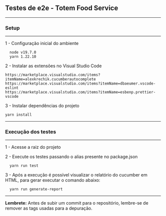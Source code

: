 ## Testes de e2e - Totem Food Service

---

### Setup

---

1 - Configuração inicial do ambiente 

```
  node v19.7.0
  yarn 1.22.10
```

2 - Instalar as extensões no Visual Studio Code

```
https://marketplace.visualstudio.com/items?itemName=alexkrechik.cucumberautocomplete
https://marketplace.visualstudio.com/items?itemName=dbaeumer.vscode-eslint
https://marketplace.visualstudio.com/items?itemName=esbenp.prettier-vscode
```

3 - Instalar dependências do projeto

```
yarn install
```

---

### Execução dos testes

---

1 - Acesse a raiz do projeto

2 - Execute os testes passando o alias presente no package.json

```
  yarn run test
```

3 - Após a execução é possível visualizar o relatório do cucumber em HTML, para gerar executar o comando abaixo:
```
  yarn run generate-report
```

---

**Lembrete:** Antes de subir um commit para o repositório, lembre-se de remover as tags usadas para a depuração.

